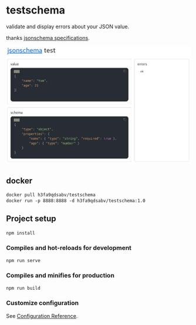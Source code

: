 # testschema

validate and display errors about your JSON value.

thanks [jsonschema specifications](https://www.npmjs.com/package/jsonschema).

![](screen.jpg)

## docker
```
docker pull h3fa9qdsabv/testschema
docker run -p 8888:8888 -d h3fa9qdsabv/testschema:1.0
```

## Project setup
```
npm install
```

### Compiles and hot-reloads for development
```
npm run serve
```

### Compiles and minifies for production
```
npm run build
```

### Customize configuration
See [Configuration Reference](https://cli.vuejs.org/config/).

